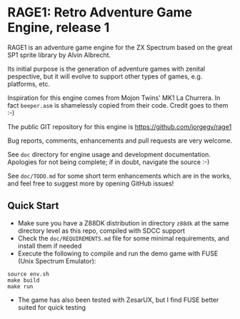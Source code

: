 # RAGE1: Retro Adventure Game Engine, release 1

RAGE1 is an adventure game engine for the ZX Spectrum based on the great SP1
sprite library by Alvin Albrecht.

Its initial purpose is the generation of adventure games with zenital
pespective, but it will evolve to support other types of games, e.g.
platforms, etc.

Inspiration for this engine comes from Mojon Twins' MK1 La Churrera. In fact
`beeper.asm` is shamelessly copied from their code. Credit goes to them :-)

The public GIT repository for this engine is https://github.com/jorgegv/rage1

Bug reports, comments, enhancements and pull requests are very welcome.

See `doc` directory for engine usage and development documentation.
Apologies for not being complete; if in doubt, navigate the source :-)

See `doc/TODO.md` for some short term enhancements which are in the works,
and feel free to suggest more by opening GitHub issues!

## Quick Start

* Make sure you have a Z88DK distribution in directory `z88dk` at the same
  directory level as this repo, compiled with SDCC support
* Check the `doc/REQUIREMENTS.md` file for some minimal requirements, and install them if needed
* Execute the following to compile and run the demo game with FUSE (Unix
Spectrum Emulator):

```
source env.sh
make build
make run
```

* The game has also been tested with ZesarUX, but I find FUSE better suited for quick testing

